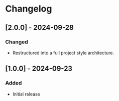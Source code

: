 # Changelog

## [2.0.0] - 2024-09-28
### Changed
- Restructured into a full project style architecture.

## [1.0.0] - 2024-09-23
### Added
- Initial release
